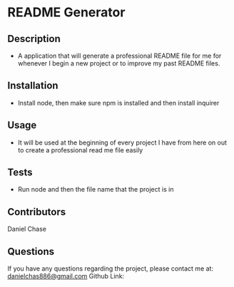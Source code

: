 # README Generator

## Description

* A application that will generate a professional README file for me for whenever I begin a new project or to improve my past README files.

## Installation
* Install node, then make sure npm is installed and then install inquirer

## Usage
* It will be used at the beginning of every project I have from here on out to create a professional read me file easily

## Tests
* Run node and then the file name that the project is in

## Contributors 
Daniel Chase

## Questions
If you have any questions regarding the project, please contact me at: danielchas886@gmail.com
Github Link: